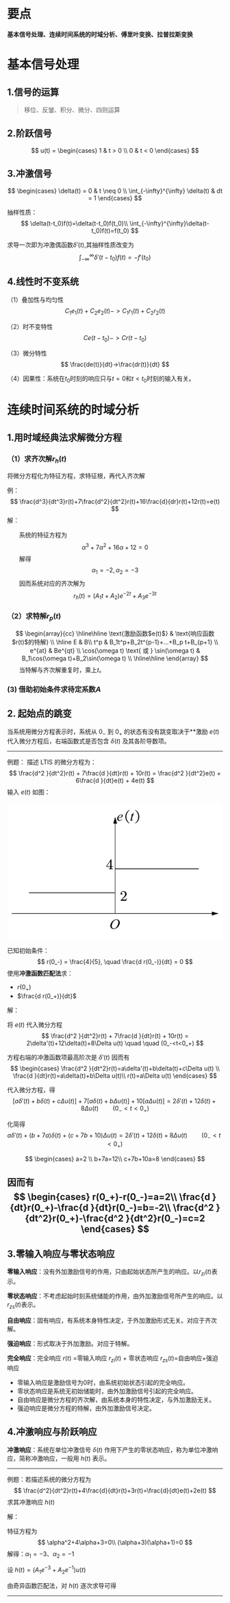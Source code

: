 # 要点

**基本信号处理、连续时间系统的时域分析、傅里叶变换、拉普拉斯变换**

# 基本信号处理

## 1.信号的运算

> 移位、反皱、积分、微分、四则运算

## 2.阶跃信号
$$
u(t) = \begin{cases}
1 & t > 0 \\
0 & t < 0
\end{cases}
$$

## 3.冲激信号
$$
\begin{cases}
\delta(t) = 0 & t \neq 0 \\
\int_{-\infty}^{\infty} \delta(t) & dt = 1
\end{cases}
$$

抽样性质：
$$
\delta(t-t_0)f(t)=\delta(t-t_0)f(t_0)\\
\int_{-\infty}^{\infty}\delta(t-t_0)f(t)=f(t_0)
$$

求导一次即为冲激偶函数$\delta'(t)$,其抽样性质改变为
$$
\int_{-\infty}^{\infty}\delta'(t-t_0)f(t)=-f'(t_0)
$$

## 4.线性时不变系统
（1）叠加性与均匀性
$$
C_1e_1(t)+C_2e_2(t)->C_1r_1(t)+C_2r_2(t)
$$

（2）时不变特性
$$
Ce(t-t_0)->Cr(t-t_0)
$$

（3）微分特性
$$
\frac{de(t)}{dt}->\frac{dr(t)}{dt}
$$

（4）因果性：系统在$t_0$时刻的响应只与$t=0$和$t<t_0$时刻的输入有关。

# 连续时间系统的时域分析
## 1.用时域经典法求解微分方程
### （1）求齐次解$r_h(t)$
将微分方程化为特征方程，求特征根，再代入齐次解

例：
$$
\frac{d^3}{dt^3}r(t)+7\frac{d^2}{dt^2}r(t)+16\frac{d}{dr}r(t)+12r(t)=e(t)
$$
解：

&emsp;&emsp;系统的特征方程为
$$
\alpha^3+7\alpha^2+16\alpha+12=0 
$$
&emsp;&emsp;解得
$$
\alpha_1=-2,\alpha_2=-3
$$
&emsp;&emsp;因而系统对应的齐次解为
$$
r_h(t)=(A_1t+A_2)e^{-2t}+A_3e^{-3t}
$$
### （2）求特解$r_p(t)$
$$
\begin{array}{cc}
\hline\hline
\text{激励函数$e(t)$} & \text{响应函数$r(t)$的特解}  \\
\hline
E &  B\\
t^p & B_1t^p+B_2t^{p-1}+...+B_p t+B_{p+1} \\
e^{at} & Be^{qt} \\
\cos(\omega t) \text{ 或 } \sin(\omega t) & B_1\cos(\omega t)+B_2\sin(\omega t) \\
\hline\hline
\end{array}
$$
&emsp;&emsp;当特解与齐次解重复时，乘上$t$。
### (3) 借助初始条件求待定系数$A$

## 2. 起始点的跳变
当系统用微分方程表示时，系统从 $0_-$ 到 $0_+$ 的状态有没有跳变取决于**激励 $e(t)$ 代入微分方程后，右端函数式是否包含 $\delta(t)$ 及其各阶导数项。

---
例题：
描述 LTIS 的微分方程为：
$$
\frac{d^2 }{dt^2}r(t) + 7\frac{d }{dt}r(t) + 10r(t) = \frac{d^2 }{dt^2}e(t) + 6\frac{d }{dt}e(t) + 4e(t)
$$
输入 $e(t)$ 如图：

![alt text](image\信号与系统\起始点跳变例题.gif)

已知初始条件：
$$
r(0_-) = \frac{4}{5}, \quad \frac{d r(0_-)}{dt} = 0
$$
使用**冲激函数匹配法**求：
* $r(0_+)$
* $\frac{d r(0_+)}{dt}$

解：

将 $e(t)$ 代入微分方程
$$
\frac{d^2 }{dt^2}r(t) + 7\frac{d }{dt}r(t) + 10r(t) = 2\delta'(t)+12\delta(t)+8\Delta u(t) \quad \quad  (0_-<t<0_+)
$$

方程右端的冲激函数项最高阶次是 $\delta'(t)$ 因而有
$$
\begin{cases}
\frac{d^2 }{dt^2}r(t)=a\delta'(t)+b\delta(t)+c\Delta u(t) \\
\frac{d }{dt}r(t)=a\delta(t)+b\Delta u(t)\\
r(t)=a\Delta u(t)
\end{cases}
$$

代入微分方程，得
$$
[a\delta'(t)+b\delta(t)+c\Delta u(t)] + 7[a\delta(t)+b\Delta u(t)] + 10[a\Delta u(t)] = 2\delta'(t)+12\delta(t)+8\Delta u(t) \quad \quad  (0_-<t<0_+)
$$

化简得
$$
a\delta'(t)+(b+7a)\delta(t)+(c+7b+10)\Delta u(t)=2\delta'(t)+12\delta(t)+8\Delta u(t) \quad \quad  (0_-<t<0_+) 
$$

$$
\begin{cases}
a=2 \\
b+7a=12\\
c+7b+10a=8
\end{cases}
$$

因而有
$$
\begin{cases}
r(0_+)-r(0_-)=a=2\\
\frac{d }{dt}r(0_+)-\frac{d }{dt}r(0_-)=b=-2\\
\frac{d^2 }{dt^2}r(0_+)-\frac{d^2 }{dt^2}r(0_-)=c=2
\end{cases}
$$
---



## 3.零输入响应与零状态响应
**零输入响应**：没有外加激励信号的作用，只由起始状态所产生的响应。以$r_{zi}(t)$表示。

**零状态响应**：不考虑起始时刻系统储能的作用，由外加激励信号所产生的响应。以$r_{zs}(t)$表示。

**自由响应**：固有响应，有系统本身特性决定，于外加激励形式无关。对应于齐次解。

**强迫响应**：形式取决于外加激励。对应于特解。

**完全响应**：完全响应 $r(t)$ =零输入响应 $r_{zi}(t)$ + 零状态响应 $r_{zs}(t)$=自由响应+强迫响应

* 零输入响应是激励信号为0时，由系统初始状态引起的完全响应。
* 零状态响应是系统无初始储能时，由外加激励信号引起的完全响应。
* 自由响应是微分方程的齐次解，由系统本身的特性决定，与外加激励无关。
* 强迫响应是微分方程的特解，由外加激励信号决定。

## 4.冲激响应与阶跃响应
**冲激响应**：系统在单位冲激信号 $\delta(t)$ 作用下产生的零状态响应，称为单位冲激响应，简称冲激响应，一般用 $h(t)$ 表示。

---
例题：若描述系统的微分方程为
$$
\frac{d^2}{dt^2}r(t)+4\frac{d}{dt}r(t)+3r(t)=\frac{d}{dt}e(t)+2e(t)
$$
求其冲激响应 $h(t)$

解：

特征方程为
$$
\alpha^2+4\alpha+3=0\\
(\alpha+3)(\alpha+1)=0
$$
解得：$\alpha_1=-3、\alpha_2=-1$

设 $h(t)=(A_1e^{-3}+A_2e^{-1})u(t)$

由奇异函数匹配法，对 $h(t)$ 逐次求导可得

---

